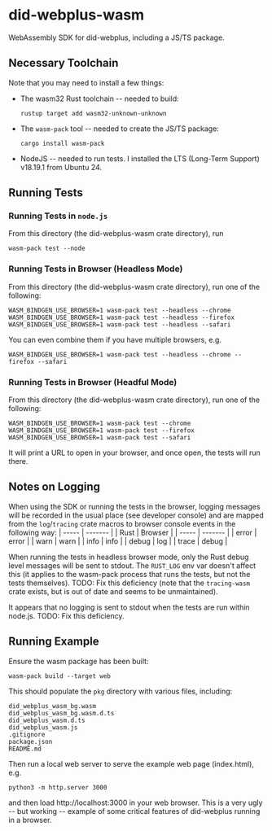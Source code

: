 # did-webplus-wasm

WebAssembly SDK for did-webplus, including a JS/TS package.

## Necessary Toolchain

Note that you may need to install a few things:

-   The wasm32 Rust toolchain -- needed to build:

        rustup target add wasm32-unknown-unknown

-   The `wasm-pack` tool -- needed to create the JS/TS package:

        cargo install wasm-pack

-   NodeJS -- needed to run tests.  I installed the LTS (Long-Term Support) v18.19.1 from Ubuntu 24.

## Running Tests

### Running Tests in `node.js`

From this directory (the did-webplus-wasm crate directory), run

    wasm-pack test --node

### Running Tests in Browser (Headless Mode)

From this directory (the did-webplus-wasm crate directory), run one of the following:

    WASM_BINDGEN_USE_BROWSER=1 wasm-pack test --headless --chrome
    WASM_BINDGEN_USE_BROWSER=1 wasm-pack test --headless --firefox
    WASM_BINDGEN_USE_BROWSER=1 wasm-pack test --headless --safari

You can even combine them if you have multiple browsers, e.g.

    WASM_BINDGEN_USE_BROWSER=1 wasm-pack test --headless --chrome --firefox --safari

### Running Tests in Browser (Headful Mode)

From this directory (the did-webplus-wasm crate directory), run one of the following:

    WASM_BINDGEN_USE_BROWSER=1 wasm-pack test --chrome
    WASM_BINDGEN_USE_BROWSER=1 wasm-pack test --firefox
    WASM_BINDGEN_USE_BROWSER=1 wasm-pack test --safari

It will print a URL to open in your browser, and once open, the tests will run there.

## Notes on Logging

When using the SDK or running the tests in the browser, logging messages will be recorded in the usual place (see developer console) and are mapped from the `log`/`tracing` crate macros to browser console events in the following way:
| ----- | ------- |
| Rust  | Browser |
| ----- | ------- |
| error | error   |
| warn  | warn    |
| info  | info    |
| debug | log     |
| trace | debug   |

When running the tests in headless browser mode, only the Rust debug level messages will be sent to stdout.  The `RUST_LOG` env var doesn't affect this (it applies to the wasm-pack process that runs the tests, but not the tests themselves).  TODO: Fix this deficiency (note that the `tracing-wasm` crate exists, but is out of date and seems to be unmaintained).

It appears that no logging is sent to stdout when the tests are run within node.js.  TODO: Fix this deficiency.

## Running Example

Ensure the wasm package has been built:

    wasm-pack build --target web

This should populate the `pkg` directory with various files, including:

    did_webplus_wasm_bg.wasm
    did_webplus_wasm_bg.wasm.d.ts
    did_webplus_wasm.d.ts
    did_webplus_wasm.js
    .gitignore
    package.json
    README.md

Then run a local web server to serve the example web page (index.html), e.g.

    python3 -m http.server 3000

and then load http://localhost:3000 in your web browser.  This is a very ugly -- but working -- example of some critical features of did-webplus running in a browser.
